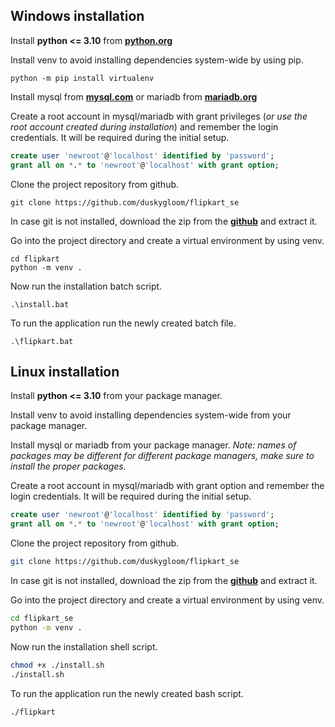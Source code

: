 ## Windows installation

Install **python <= 3.10** from [**python.org**](https://www.python.org/downloads/)

Install venv to avoid installing dependencies system-wide by using pip.
```batch
python -m pip install virtualenv
```

Install mysql from [**mysql.com**](https://dev.mysql.com/downloads/installer/) or mariadb from [**mariadb.org**](https://mariadb.org/download/)

Create a root account in mysql/mariadb with grant privileges (*or use the root account created during installation*) and remember the login credentials. It will be required during the initial setup.
```sql
create user 'newroot'@'localhost' identified by 'password';
grant all on *.* to 'newroot'@'localhost' with grant option;
```

Clone the project repository from github.
```batch
git clone https://github.com/duskygloom/flipkart_se
```

In case git is not installed, download the zip from the [**github**](https://github.com/duskygloom/flipkart_se) and extract it.

Go into the project directory and create a virtual environment by using venv.
```batch
cd flipkart
python -m venv .
```

Now run the installation batch script.
```batch
.\install.bat
```

To run the application run the newly created batch file.
```batch
.\flipkart.bat
```


## Linux installation

Install **python <= 3.10** from your package manager.

Install venv to avoid installing dependencies system-wide from your package manager.

Install mysql or mariadb from your package manager.
*Note: names of packages may be different for different package managers, make sure to install the proper packages.*

Create a root account in mysql/mariadb with grant option and remember the login credentials. It will be required during the initial setup.
```sql
create user 'newroot'@'localhost' identified by 'password';
grant all on *.* to 'newroot'@'localhost' with grant option;
```

Clone the project repository from github.
```sh
git clone https://github.com/duskygloom/flipkart_se
```
In case git is not installed, download the zip from the [**github**](https://github.com/duskygloom/flipkart_se) and extract it.

Go into the project directory and create a virtual environment by using venv.
```sh
cd flipkart_se
python -m venv .
```

Now run the installation shell script.
```sh
chmod +x ./install.sh
./install.sh
```

To run the application run the newly created bash script.
```sh
./flipkart
```
